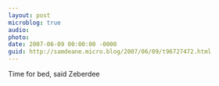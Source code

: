 ```yaml
---
layout: post
microblog: true
audio: 
photo: 
date: 2007-06-09 00:00:00 -0000
guid: http://samdeane.micro.blog/2007/06/09/t96727472.html
---
```

Time for bed, said Zeberdee
